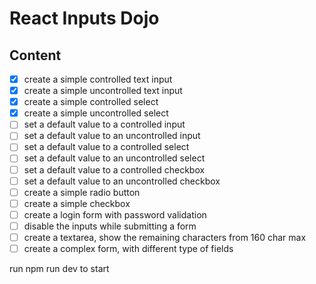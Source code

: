 # React Inputs Dojo

## Content

- [x] create a simple controlled text input
- [x] create a simple uncontrolled text input
- [x] create a simple controlled select
- [x] create a simple uncontrolled select
- [ ] set a default value to a controlled input
- [ ] set a default value to an uncontrolled input
- [ ] set a default value to a controlled select
- [ ] set a default value to an uncontrolled select
- [ ] set a default value to a controlled checkbox
- [ ] set a default value to an uncontrolled checkbox
- [ ] create a simple radio button
- [ ] create a simple checkbox
- [ ] create a login form with password validation
- [ ] disable the inputs while submitting a form
- [ ] create a textarea, show the remaining characters from 160 char max
- [ ] create a complex form, with different type of fields

run npm run dev to start